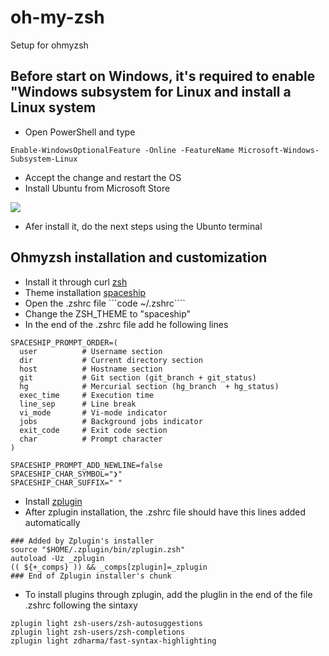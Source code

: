 # oh-my-zsh
Setup for ohmyzsh

## Before start on Windows, it's required to enable "Windows subsystem for Linux and install a Linux system 

* Open PowerShell and type

```Enable-WindowsOptionalFeature -Online -FeatureName Microsoft-Windows-Subsystem-Linux```

* Accept the change and restart the OS
* Install Ubuntu from Microsoft Store

<p align="left">
  <img src="./ubuntu.PNG" />
</p>

* Afer install it, do the next steps using the Ubunto terminal

## Ohmyzsh installation and customization

* Install it through curl [zsh](https://github.com/ohmyzsh/ohmyzsh)
* Theme installation [spaceship](https://github.com/denysdovhan/spaceship-prompt)
* Open the .zshrc file ```code ~/.zshrc````
* Change the ZSH_THEME to "spaceship"
* In the end of the .zshrc file add he following lines

```
SPACESHIP_PROMPT_ORDER=(
  user          # Username section
  dir           # Current directory section
  host          # Hostname section
  git           # Git section (git_branch + git_status)
  hg            # Mercurial section (hg_branch  + hg_status)
  exec_time     # Execution time
  line_sep      # Line break
  vi_mode       # Vi-mode indicator
  jobs          # Background jobs indicator
  exit_code     # Exit code section
  char          # Prompt character
)

SPACESHIP_PROMPT_ADD_NEWLINE=false
SPACESHIP_CHAR_SYMBOL="❯"
SPACESHIP_CHAR_SUFFIX=" "
```

* Install [zplugin](https://github.com/zdharma/zplugin#installation)
* After zplugin installation, the .zshrc file should have this lines added automatically

```
### Added by Zplugin's installer
source "$HOME/.zplugin/bin/zplugin.zsh"
autoload -Uz _zplugin
(( ${+_comps} )) && _comps[zplugin]=_zplugin
### End of Zplugin installer's chunk
```

* To install plugins through zplugin, add the pluglin in the end of the file .zshrc following the sintaxy

```
zplugin light zsh-users/zsh-autosuggestions
zplugin light zsh-users/zsh-completions
zplugin light zdharma/fast-syntax-highlighting
```
